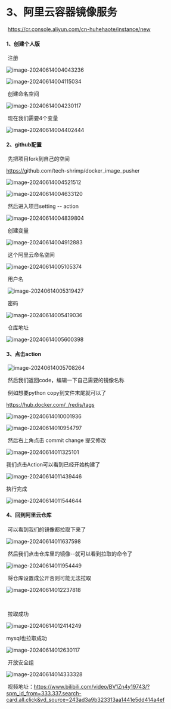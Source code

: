 





# 3、阿里云容器镜像服务



​			https://cr.console.aliyun.com/cn-huhehaote/instance/new





#### 	1、创建个人版



​	注册



![image-20240614004043236](./../../.vuepress/public/images/image-20240614004043236.png)

![image-20240614004115034](./../../.vuepress/public/images/image-20240614004115034.png)



​		创建命名空间





![image-20240614004230117](./../../.vuepress/public/images/image-20240614004230117.png)



​		现在我们需要4个变量

![image-20240614004402444](./../../.vuepress/public/images/image-20240614004402444.png)



#### 2、github配置

​		先把项目fork到自己的空间

[https://](https:)github.com/tech-shrimp/docker_image_pusher



![image-20240614004521512](./../../.vuepress/public/images/image-20240614004521512.png)





![image-20240614004633120](./../../.vuepress/public/images/image-20240614004633120.png)

​			然后进入项目setting -- action

![image-20240614004839804](./../../.vuepress/public/images/image-20240614004839804.png)





​			创建变量

![image-20240614004912883](./../../.vuepress/public/images/image-20240614004912883.png)



​			这个阿里云命名空间 

![image-20240614005105374](./../../.vuepress/public/images/image-20240614005105374.png)

​			用户名

​		![image-20240614005319427](./../../.vuepress/public/images/image-20240614005319427.png)



​	密码





![image-20240614005419036](./../../.vuepress/public/images/image-20240614005419036.png)

​		仓库地址

![image-20240614005600398](./../../.vuepress/public/images/image-20240614005600398.png)





#### 3、点击action

​		![image-20240614005708264](./../../.vuepress/public/images/image-20240614005708264.png)



​			然后我们返回code，编辑一下自己需要的镜像名称

​	例如想要python copy到文件末尾就可以了

https://hub.docker.com/_/redis/tags

![image-20240614010001936](./../../.vuepress/public/images/image-20240614010001936.png)



![image-20240614010954797](./../../.vuepress/public/images/image-20240614010954797.png)



​		然后右上角点击 commit change 提交修改

![image-20240614011325101](./../../.vuepress/public/images/image-20240614011325101.png)





我们点击Action可以看到已经开始构建了

![image-20240614011439446](./../../.vuepress/public/images/image-20240614011439446.png)

执行完成

![image-20240614011544644](./../../.vuepress/public/images/image-20240614011544644.png)





#### 4、回到阿里云仓库

​	可以看到我们的镜像都拉取下来了

![image-20240614011637598](./../../.vuepress/public/images/image-20240614011637598.png)



​	然后我们点击仓库里的镜像--就可以看到拉取的命令了

![image-20240614011954449](./../../.vuepress/public/images/image-20240614011954449.png)



​	将仓库设置成公开否则可能无法拉取

![image-20240614012237818](./../../.vuepress/public/images/image-20240614012237818.png)





​	

​	拉取成功

![image-20240614012414249](./../../.vuepress/public/images/image-20240614012414249.png)



mysql也拉取成功

![image-20240614012630117](./../../.vuepress/public/images/image-20240614012630117.png)







​		开放安全组

![image-20240614014333328](./../../.vuepress/public/images/image-20240614014333328.png)











​	视频地址：https://www.bilibili.com/video/BV1Zn4y19743/?spm_id_from=333.337.search-card.all.click&vd_source=243ad3a9b323313aa1441e5dd414a4ef

















